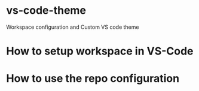 # vs-code-theme
Workspace configuration and Custom VS code theme

# How to setup workspace in VS-Code 

# How to use the repo configuration 